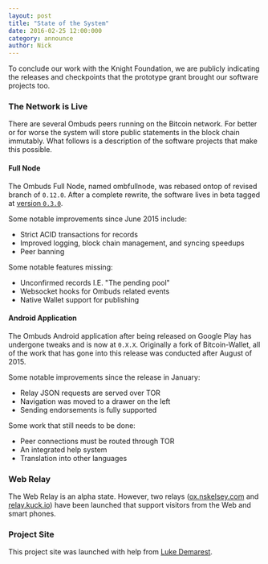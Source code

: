 ```yaml
---
layout: post
title: "State of the System"
date: 2016-02-25 12:00:000
category: announce
author: Nick
---
```


To conclude our work with the Knight Foundation, we are publicly indicating the releases and checkpoints that 
the prototype grant brought our software projects too.
<!--more-->

### The Network is Live

There are several Ombuds peers running on the Bitcoin network. For better or for worse the system will store public statements in the block chain immutably. 
What follows is a description of the software projects that make this possible.


#### Full Node

The Ombuds Full Node, named ombfullnode, was rebased ontop of revised branch of `0.12.0`.
After a complete rewrite, the software lives in beta tagged at [version `0.3.0`](https://github.com/soapboxsys/ombfullnode/releases/tag/BETA_0_3_0).

Some notable improvements since June 2015 include:

- Strict ACID transactions for records
- Improved logging, block chain management, and syncing speedups
- Peer banning 

Some notable features missing:

- Unconfirmed records I.E. "The pending pool"
- Websocket hooks for Ombuds related events
- Native Wallet support for publishing

#### Android Application

The Ombuds Android application after being released on Google Play has undergone tweaks and is now at `0.X.X`.
Originally a fork of Bitcoin-Wallet, all of the work that has gone into this release was conducted after August of 2015.

Some notable improvements since the release in January:

- Relay JSON requests are served over TOR
- Navigation was moved to a drawer on the left
- Sending endorsements is fully supported

Some work that still needs to be done:

- Peer connections must be routed through TOR
- An integrated help system
- Translation into other languages

### Web Relay

The Web Relay is an alpha state. 
However, two relays ([ox.nskelsey.com](http://ox.nskelsey.com) and [relay.kuck.io](http://relay.kuck.io)) have been launched that support visitors from the Web and smart phones.

### Project Site

This project site was launched with help from [Luke Demarest](https://github.com/ldemarest).



